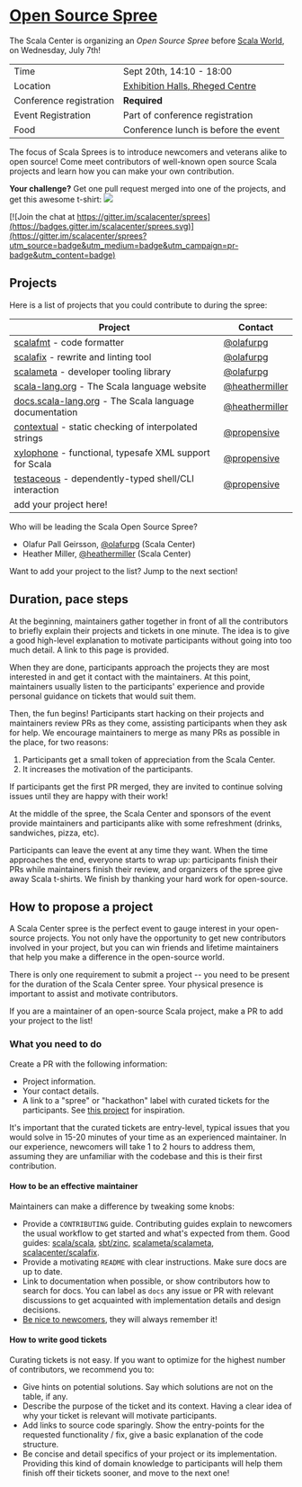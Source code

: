# [Open Source Spree][register]


The Scala Center is organizing an *Open Source Spree* before
[Scala World], on Wednesday, July 7th!

|                         |                                                                    |
| --------                | --------------------                                               |
| Time                    | Sept 20th, 14:10 - 18:00                                           |
| Location                | [Exhibition Halls, Rheged Centre](https://goo.gl/maps/t4ufgYH3GKw) |
| Conference registration | **Required**                                                       |
| Event Registration      | Part of conference registration                                    |
| Food                    | Conference lunch is before the event                               |

The focus of Scala Sprees is to introduce newcomers and veterans alike to open source!
Come meet contributors of well-known open source Scala projects and learn how
you can make your own contribution.

**Your challenge?** Get one pull request merged into one of the projects,
and get this awesome t-shirt:
![](https://pbs.twimg.com/media/CtnCrtvWAAAO0nE.jpg:small)

[![Join the chat at https://gitter.im/scalacenter/sprees](https://badges.gitter.im/scalacenter/sprees.svg)](https://gitter.im/scalacenter/sprees?utm_source=badge&utm_medium=badge&utm_campaign=pr-badge&utm_content=badge)


## Projects

Here is a list of projects that you could contribute to during the spree:

| Project                                                             | Contact                           |
| -------                                                             | -------                           |
| [scalafmt] - code formatter                                         | [@olafurpg]                       |
| [scalafix] - rewrite and linting tool                               | [@olafurpg]                       |
| [scalameta] - developer tooling library                             | [@olafurpg]                       |
| [scala-lang.org] - The Scala language website                       | [@heathermiller]                  |
| [docs.scala-lang.org] - The Scala language documentation            | [@heathermiller]                  |
| [contextual] - static checking of interpolated strings  | [@propensive][propensive]         |
| [xylophone] - functional, typesafe XML support for Scala | [@propensive][propensive]         |
| [testaceous] - dependently-typed shell/CLI interaction  | [@propensive][propensive]         |
| add your project here!                                              |                                   |

Who will be leading the Scala Open Source Spree?
- Olafur Pall Geirsson, [@olafurpg] (Scala Center)
- Heather Miller, [@heathermiller] (Scala Center)

Want to add your project to the list? Jump to the next section!

[MasseGuillaume]: https://github.com/MasseGuillaume
[SethTisue]: https://github.com/SethTisue
[propensive]: https://github.com/propensive
[cvogt]: https://github.com/cvogt
[@olafurpg]: https://github.com/olafurpg
[@dwijnand]: https://github.com/dwijnand
[jvican]: https://github.com/jvican
[lrytz]: https://github.com/lrytz
[julienrf]: https://github.com/julienrf
[noelwelsh]: https://github.com/noelwelsh
[@heathermiller]: https://github.com/heathermiller
[holograph]: https://github.com/holograph
[densh]: https://github.com/densh
[Duhemm]: https://github.com/Duhemm
[fs2-rabbit]: https://github.com/gvolpe/fs2-rabbit
[gvolpe]: https://github.com/gvolpe
[rzeznik]: https://github.com/marcin-rzeznicki

[docs.scala-lang.org]: https://github.com/scala/scala.github.com/issues?utf8=✓&q=is%3Aissue%20is%3Aopen%20label%3Aspree%20
[scala]: https://github.com/scalacenter/sprees/issues/16
[scala-lang.org]: https://github.com/scala/scala-lang/issues?q=is%3Aissue+is%3Aopen+label%3Aspree
[scaladex]: https://github.com/scalacenter/scaladex/labels/hackathon
[scastie]: https://github.com/scalacenter/scastie/labels/hackathon
[cbt]: https://github.com/cvogt/cbt
[sbt-dynver]: https://github.com/dwijnand/sbt-dynver
[contextual]: https://github.com/propensive/contextual
[xylophone]: https://github.com/propensive/xylophone
[testaceous]: https://github.com/propensive/testaceous
[scalafix]: https://github.com/scalacenter/scalafix/labels/good%20first%20contribution
[scalafmt]: https://github.com/scalameta/scalafmt/labels/good%20first%20contribution
[scalameta]: https://github.com/scalameta/scalameta/labels/Good%20first%20contribution
[zinc]: https://github.com/sbt/zinc/labels/spree
[sbt]: https://github.com/sbt/sbt/labels/spree
[scalajs-bundler]: https://github.com/scalacenter/scalajs-bundler/issues?q=is%3Aissue+is%3Aopen+label%3A%22low+hanging+fruit%22
[endpoints]: http://julienrf.github.io/endpoints/
[creative-scala]: https://github.com/underscoreio/creative-scala/labels/hackathon
[doodle]: https://github.com/underscoreio/doodle/labels/hackathon
[accord]: https://github.com/wix/accord/labels/spree
[kebs]: https://github.com/theiterators/kebs/labels/spree
[scala-native]: https://github.com/scala-native/scala-native

[register]: https://www.meetup.com/FunctionalTricity/events/240905056/
[scalawave]: http://scalawave.io/
[Scala World]: https://scala.world/typelevel

## Duration, pace steps

At the beginning, maintainers gather together in front of all the contributors
to briefly explain their projects and tickets in one minute. The idea is to give
a good high-level explanation to motivate participants without going into too
much detail. A link to this page is provided.

When they are done, participants approach the projects they are most interested
in and get it contact with the maintainers. At this point, maintainers usually
listen to the participants' experience and provide personal guidance on tickets
that would suit them.

Then, the fun begins! Participants start hacking on their projects and
maintainers review PRs as they come, assisting participants when they ask for
help. We encourage maintainers to merge as many PRs as possible in the place,
for two reasons:

1. Participants get a small token of appreciation from the Scala Center.
2. It increases the motivation of the participants.

If participants get the first PR merged, they are invited to continue solving
issues until they are happy with their work!

At the middle of the spree, the Scala Center and sponsors of the event provide
maintainers and participants alike with some refreshment (drinks, sandwiches,
pizza, etc).

Participants can leave the event at any time they want. When the time approaches
the end, everyone starts to wrap up: participants finish their PRs while
maintainers finish their review, and organizers of the spree give away Scala
t-shirts. We finish by thanking your hard work for open-source.

## How to propose a project

A Scala Center spree is the perfect event to gauge interest in your open-source
projects. You not only have the opportunity to get new contributors involved in
your project, but you can win friends and lifetime maintainers that help you
make a difference in the open-source world.

There is only one requirement to submit a project -- you need to be present for
the duration of the Scala Center spree. Your physical presence is important to
assist and motivate contributors.

If you are a maintainer of an open-source Scala project, make a PR to add your
project to the list!

### What you need to do

Create a PR with the following information:

* Project information.
* Your contact details.
* A link to a "spree" or "hackathon" label with curated tickets for the
  participants. See [this project](https://github.com/sbt/zinc/issues?utf8=✓&q=label:hackathon%20is:issue) for inspiration.

It's important that the curated tickets are entry-level, typical issues that you
would solve in 15-20 minutes of your time as an experienced maintainer. In our
experience, newcomers will take 1 to 2 hours to address them, assuming they are
unfamiliar with the codebase and this is their first contribution.

#### How to be an effective maintainer

Maintainers can make a difference by tweaking some knobs:

* Provide a `CONTRIBUTING` guide. Contributing guides explain to newcomers the
    usual workflow to get started and what's expected from them. Good guides:
    [scala/scala](https://github.com/scala/scala/blob/2.12.x/CONTRIBUTING.m://github.com/scala/scala/blob/2.12.x/CONTRIBUTING.md),
    [sbt/zinc](https://github.com/sbt/zinc/blob/1.0/CONTRIBUTING.md), [scalameta/scalameta](https://github.com/scalameta/scalameta/blob/master/CONTRIBUTING.md),
		[scalacenter/scalafix](https://github.com/scala/scala/blob/2.12.x/CONTRIBUTING.md).
* Provide a motivating `README` with clear instructions. Make sure docs are up to date.
* Link to documentation when possible, or show contributors how to search for
    docs. You can label as `docs` any issue or PR with relevant discussions to
    get acquainted with implementation details and design decisions.
* [Be nice to newcomers](http://brson.github.io/2017/04/05/minimally-nice-maintainer), they
    will always remember it!

#### How to write good tickets

Curating tickets is not easy. If you want to optimize for the highest number of
contributors, we recommend you to:

* Give hints on potential solutions. Say which solutions are not on the table,
    if any.
* Describe the purpose of the ticket and its context. Having a clear idea of why
    your ticket is relevant will motivate participants.
* Add links to source code sparingly. Show the entry-points for the requested
    functionality / fix, give a basic explanation of the code structure.
* Be concise and detail specifics of your project or its implementation.
    Providing this kind of domain knowledge to participants will help them
    finish off their tickets sooner, and move to the next one!
